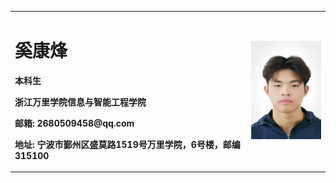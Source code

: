 <table border="0">
  <tr>
    <td width=" 75%" >
      <h1>奚康烽</h1>
      <p><b>本科生</b></p>
      <p><b>浙江万里学院信息与智能工程学院</b></p>
      <p><b>邮箱: 2680509458@qq.com</b></p>
      <p><b>地址: 宁波市鄞州区盛莫路1519号万里学院，6号楼，邮编315100</b></p>
    </td>
    <td width= " 25%">
    <img src=" /477C733B73BFB8B0D60B3B77A837352B.png" width=" 100%">
  </td>
  </tr>
</table>
